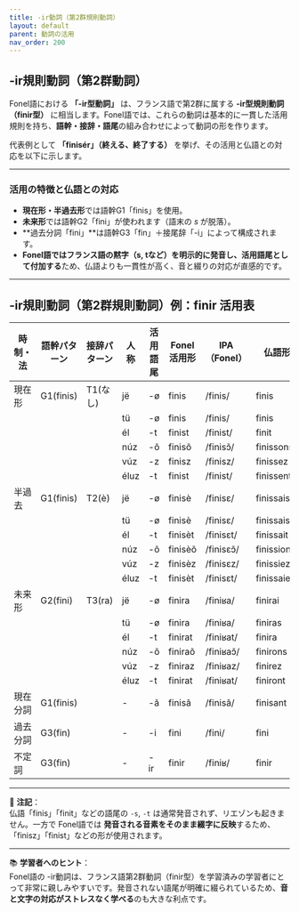 ```yaml
---
title: -ir動詞（第2群規則動詞）
layout: default
parent: 動詞の活用
nav_order: 200
---
```


## -ir規則動詞（第2群動詞）

Fonel語における **「-ir型動詞」** は、フランス語で第2群に属する **-ir型規則動詞（finir型）** に相当します。Fonel語では、これらの動詞は基本的に一貫した活用規則を持ち、**語幹・接辞・語尾**の組み合わせによって動詞の形を作ります。

代表例として **「finisér」（終える、終了する）** を挙げ、その活用と仏語との対応を以下に示します。

---

### 活用の特徴と仏語との対応

- **現在形・半過去形**では語幹G1「finis」を使用。
- **未来形**では語幹G2「fini」が使われます（語末の *s* が脱落）。
- **過去分詞「fini」**は語幹G3「fin」＋接尾辞「-i」によって構成されます。
- **Fonel語ではフランス語の黙字（s, tなど）を明示的に発音し、活用語尾として付加する**ため、仏語よりも一貫性が高く、音と綴りの対応が直感的です。

---

## -ir規則動詞（第2群規則動詞）例：finir 活用表

| 時制・法 | 語幹パターン | 接辞パターン | 人称 | 活用語尾  | Fonel活用形  | IPA（Fonel）   | 仏語形     | IPA（仏語・最長発音）      |
|----------|--------------|--------------|------|-----------|--------------|----------------|------------|----------------------------|
| 現在形   | G1(finis)    | T1(なし)     | jë   | -ø        | finis        | /finis/        | finis      | /fini/                     |
|          |              |              | tü   | -ø        | finis        | /finis/        | finis      | /fini/                     |
|          |              |              | él   | -t        | finist       | /finist/       | finit      | /finit/                    |
|          |              |              | núz  | -õ        | finisõ       | /finisɔ̃/      | finissons  | /finisɔ̃/                  |
|          |              |              | vúz  | -z        | finisz       | /finisz/       | finissez   | /finis‿ez/                 |
|          |              |              | éluz | -t        | finist       | /finist/       | finissent  | /finis/                    |
| 半過去   | G1(finis)    | T2(è)        | jë   | -ø        | finisè       | /finisɛ/       | finissais  | /finisɛ/                   |
|          |              |              | tü   | -ø        | finisè       | /finisɛ/       | finissais  | /finisɛ/                   |
|          |              |              | él   | -t        | finisèt      | /finisɛt/      | finissait  | /finisɛ/                   |
|          |              |              | núz  | -õ        | finisèõ      | /finisɛɔ̃/     | finissions | /finisjɔ̃/                 |
|          |              |              | vúz  | -z        | finisèz      | /finisɛz/      | finissiez  | /finisje/                  |
|          |              |              | éluz | -t        | finisèt      | /finisɛt/      | finissaient| /finisɛ/                   |
| 未来形   | G2(fini)     | T3(ra)       | jë   | -ø        | finira       | /finiʁa/       | finirai    | /finiʁe/                   |
|          |              |              | tü   | -ø        | finira       | /finiʁa/       | finiras    | /finiʁa/                   |
|          |              |              | él   | -t        | finirat      | /finiʁat/      | finira     | /finiʁa/                   |
|          |              |              | núz  | -õ        | finiraõ      | /finiʁaɔ̃/     | finirons   | /finiʁɔ̃/                  |
|          |              |              | vúz  | -z        | finiraz      | /finiʁaz/      | finirez    | /finiʁe‿z/                 |
|          |              |              | éluz | -t        | finirat      | /finiʁat/      | finiront   | /finiʁɔ̃‿t/                |
| 現在分詞 | G1(finis)    |              | -    | -ã        | finisã       | /finisã/       | finisant   | /finisɑ̃/                  |
| 過去分詞 | G3(fin)      |              | -    | -i        | fini         | /fini/         | fini       | /fini/                     |
| 不定詞   | G3(fin)      |              | -    | -ir       | finir        | /finiʁ/        | finir      | /finiʁ/                    |

---

📌 **注記**：  
仏語「finis」「finit」などの語尾の `-s`, `-t` は通常発音されず、リエゾンも起きません。一方で Fonel語では **発音される音素をそのまま綴字に反映**するため、「finisz」「finist」などの形が使用されます。

---

📚 **学習者へのヒント**：  
Fonel語の -ir動詞は、フランス語第2群動詞（finir型）を学習済みの学習者にとって非常に親しみやすいです。発音されない語尾が明確に綴られているため、**音と文字の対応がストレスなく学べる**のも大きな利点です。

